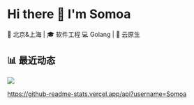 # Hi there 👋 I'm Somoa

📍 北京&上海 | 🎓 软件工程
💻 Golang | 🔧 云原生  


## 📊 最近动态

![](https://github-readme-stats.vercel.app/api?username=zhangsan&show_icons=true&theme=radical)

https://github-readme-stats.vercel.app/api?username=Somoa
